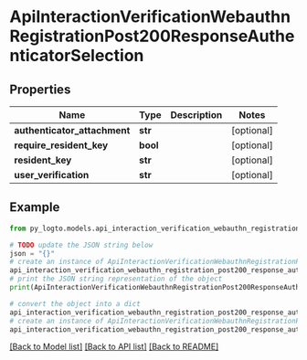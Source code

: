 # ApiInteractionVerificationWebauthnRegistrationPost200ResponseAuthenticatorSelection


## Properties

Name | Type | Description | Notes
------------ | ------------- | ------------- | -------------
**authenticator_attachment** | **str** |  | [optional] 
**require_resident_key** | **bool** |  | [optional] 
**resident_key** | **str** |  | [optional] 
**user_verification** | **str** |  | [optional] 

## Example

```python
from py_logto.models.api_interaction_verification_webauthn_registration_post200_response_authenticator_selection import ApiInteractionVerificationWebauthnRegistrationPost200ResponseAuthenticatorSelection

# TODO update the JSON string below
json = "{}"
# create an instance of ApiInteractionVerificationWebauthnRegistrationPost200ResponseAuthenticatorSelection from a JSON string
api_interaction_verification_webauthn_registration_post200_response_authenticator_selection_instance = ApiInteractionVerificationWebauthnRegistrationPost200ResponseAuthenticatorSelection.from_json(json)
# print the JSON string representation of the object
print(ApiInteractionVerificationWebauthnRegistrationPost200ResponseAuthenticatorSelection.to_json())

# convert the object into a dict
api_interaction_verification_webauthn_registration_post200_response_authenticator_selection_dict = api_interaction_verification_webauthn_registration_post200_response_authenticator_selection_instance.to_dict()
# create an instance of ApiInteractionVerificationWebauthnRegistrationPost200ResponseAuthenticatorSelection from a dict
api_interaction_verification_webauthn_registration_post200_response_authenticator_selection_from_dict = ApiInteractionVerificationWebauthnRegistrationPost200ResponseAuthenticatorSelection.from_dict(api_interaction_verification_webauthn_registration_post200_response_authenticator_selection_dict)
```
[[Back to Model list]](../README.md#documentation-for-models) [[Back to API list]](../README.md#documentation-for-api-endpoints) [[Back to README]](../README.md)


